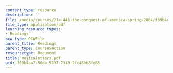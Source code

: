 ```yaml
---
content_type: resource
description: ''
file: /media/courses/21a-441-the-conquest-of-america-spring-2004/f69b4ca750db513773132fc48bb5fe08_mojicaletters.pdf
file_type: application/pdf
learning_resource_types:
- Readings
ocw_type: OCWFile
parent_title: Readings
parent_type: CourseSection
resourcetype: Document
title: mojicaletters.pdf
uid: f69b4ca7-50db-5137-7313-2fc48bb5fe08
---
```

